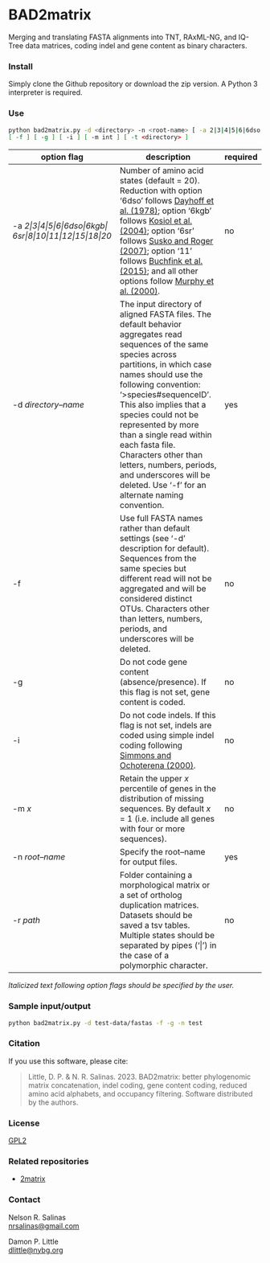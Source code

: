 # BAD2matrix

Merging and translating FASTA alignments into TNT, RAxML-NG, and IQ-Tree data matrices, coding indel and gene content as binary characters.

### Install

Simply clone the Github repository or download the zip version. A Python 3 interpreter is required.

### Use

```bash
python bad2matrix.py -d <directory> -n <root-name> [ -a 2|3|4|5|6|6dso|6kgb|6sr|8|10|11|12|15|18|20 ] 
[ -f ] [ -g ] [ -i ] [ -m int ] [ -t <directory> ]
```

| option flag | description | required |
| --- | --- | --- |
|-a <i>2\|3\|4\|5\|6\|6dso\|6kgb\| 6sr\|8\|10\|11\|12\|15\|18\|20</i> | Number of amino acid states (default = 20). Reduction with option ‘6dso’ follows [Dayhoff et al. (1978)](http://chagall.med.cornell.edu/BioinfoCourse/PDFs/Lecture2/Dayhoff1978.pdf); option ‘6kgb’ follows [Kosiol et al. (2004)](https://doi.org/10.1016/j.jtbi.2003.12.010); option ‘6sr’ follows [Susko and Roger (2007)](https://doi.org/10.1093/molbev/msm144); option ‘11’ follows [Buchfink et al. (2015)](https://doi.org/10.1038/nmeth.3176); and all other options follow [Murphy et al. (2000)](https://doi.org/10.1093/protein/13.3.149). | no |
| -d <i>directory–name</i> | The input directory of aligned FASTA files. The default behavior aggregates read sequences of the same species across partitions, in which case names should use the following convention: ‘>species#sequenceID’. This also implies that a species could not be represented by more than a single read within each fasta file. Characters other than letters, numbers, periods, and underscores will be deleted. Use ‘-f’ for an alternate naming convention. | yes |
| -f | Use full FASTA names rather than default settings (see ‘-d’ description for default). Sequences from the same species but different read will not be aggregated and will be considered distinct OTUs. Characters other than letters, numbers, periods, and underscores will be deleted. | no |
| -g | Do not code gene content (absence/presence). If this flag is not set, gene content is coded. | no |
| -i | Do not code indels. If this flag is not set, indels are coded using simple indel coding following [Simmons and Ochoterena (2000)](https://doi.org/10.1080/10635159950173889). | no |
| -m <i>x</i> | Retain the upper <i>x</i> percentile of genes in the distribution of missing sequences. By default <i>x</i> = 1 (i.e. include all genes with four or more sequences). | no |
| -n <i>root–name</i> | Specify the root–name for output files. | yes |
| -r _path_ | Folder containing a morphological matrix or a set of ortholog duplication matrices. Datasets should be saved a tsv tables. Multiple states should be separated by pipes (‘\|’) in the case of a polymorphic character. | no |
<i>Italicized text following option flags should be specified by the user.</i>

### Sample input/output

```bash
python bad2matrix.py -d test-data/fastas -f -g -n test
```

### Citation
If you use this software, please cite: 
> Little, D. P. & N. R. Salinas. 2023. BAD2matrix: better phylogenomic matrix concatenation, indel coding, gene content coding, reduced amino acid alphabets, and occupancy filtering. Software distributed by the authors.

### License

[GPL2](https://github.com/dpl10/BAD2matrix/blob/master/LICENSE)

### Related repositories

* [2matrix](https://github.com/nrsalinas/2matrix)

### Contact

Nelson R. Salinas  
nrsalinas@gmail.com

Damon P. Little  
dlittle@nybg.org